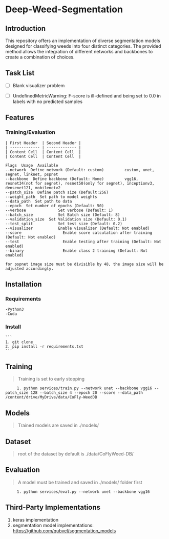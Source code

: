 # Deep-Weed-Segmentation

## Introduction
This repository offers an implementation of diverse segmentation models designed for classifying weeds into four distinct categories. The provided method allows the integration of different networks and backbones to create a combination of choices.

## Task List
  - [ ] Blank visualizer problem
  - [ ] UndefinedMetricWarning: F-score is ill-defined and being set to 0.0 in labels with no predicted samples


## Features

  ### Training/Evaluation
```
| First Header  | Second Header |
| ------------- | ------------- |
| Content Cell  | Content Cell  |
| Content Cell  | Content Cell  |

Flags  Usage  Available
--network  Define network (Default: custom)			custom, unet, segnet, linknet, pspnet
--backbone  Define backbone	(Default: None)			vgg16, resnet34(not for segnet), resnet50(only for segnet), inceptionv3,                                                                    densenet121, mobilenetv2
--patch_size  Define patch size (Default:256)
--weight_path  Set path to model weights
--data_path  Set path to data
--epoch  Set number of epochs (Default: 50)
--verbose 			   Set verbose (Default: 1)
--batch_size		   Set Batch size (Default: 8)
--validation_size  Set Validation size (Default: 0.1)
--test_split		   Set test size (Default: 0.2)
--visualizer		   Enable visualizer (Default: Not enabled)
--score				     Enable score calculation after training (Default: Not enabled)
--test				     Enable testing after training (Default: Not enabled)
--binary			     Enable class 2 training (Default: Not enabled)

for pspnet image size must be divisible by 48, the image size will be adjusted accordingly.
```
## Installation
  ### Requirements
    -Python3
    -Cuda

  ### Install
    ```
    1. git clone
    2. pip install -r requirements.txt 
    ```
## Training 

  > Training is set to early stopping
 ```
      1. python services/train.py --network unet --backbone vgg16 --patch_size 128 --batch_size 4 --epoch 20 --score --data_path /content/drive/MyDrive/data/CoFly-WeedDB 
 ```
## Models

  > Trained models are saved in ./models/

## Dataset

  > root of the dataset by default is ./data/CoFlyWeed-DB/

## Evaluation

 > A model must be trained and saved in ./models/ folder first
 ```
      1. python services/eval.py --network unet --backbone vgg16
 ```

## Third-Party Implementations
 1. keras implementation
 2. segmentation model implementations: https://github.com/qubvel/segmentation_models

